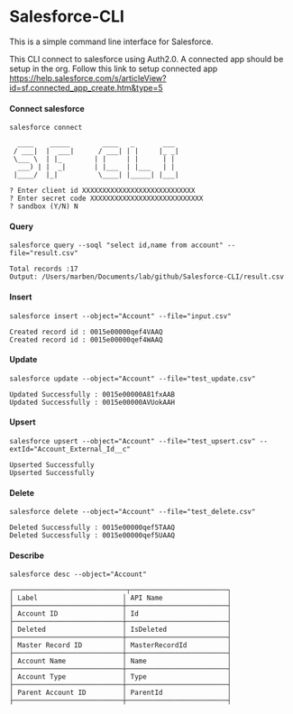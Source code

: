 # Salesforce-CLI

This is a simple command line interface for Salesforce.

This CLI connect to salesforce using Auth2.0. A connected app should be setup in the org. Follow this link to setup connected app https://help.salesforce.com/s/articleView?id=sf.connected_app_create.htm&type=5

#### Connect salesforce

```
salesforce connect
```

```
  ____    _____        ____   _       ___
 / ___|  |  ___|      / ___| | |     |_ _|
 \___ \  | |_        | |     | |      | |
  ___) | |  _|       | |___  | |___   | |
 |____/  |_|          \____| |_____| |___|

? Enter client id XXXXXXXXXXXXXXXXXXXXXXXXXXXX
? Enter secret code XXXXXXXXXXXXXXXXXXXXXXXXXXXX
? sandbox (Y/N) N
```

#### Query

```
salesforce query --soql "select id,name from account" --file="result.csv"
```

```
Total records :17
Output: /Users/marben/Documents/lab/github/Salesforce-CLI/result.csv
```

#### Insert

```
salesforce insert --object="Account" --file="input.csv"
```

```
Created record id : 0015e00000qef4VAAQ
Created record id : 0015e00000qef4WAAQ
```

#### Update

```
salesforce update --object="Account" --file="test_update.csv"
```

```
Updated Successfully : 0015e00000A81fxAAB
Updated Successfully : 0015e00000AVUokAAH
```

#### Upsert

```
salesforce upsert --object="Account" --file="test_upsert.csv" --extId="Account_External_Id__c"
```

```
Upserted Successfully
Upserted Successfully
```

#### Delete

```
salesforce delete --object="Account" --file="test_delete.csv"
```

```
Deleted Successfully : 0015e00000qef5TAAQ
Deleted Successfully : 0015e00000qef5UAAQ
```

#### Describe

```
salesforce desc --object="Account"
```

```
┌────────────────────────────┬────────────────────────┐
│ Label                     │ API Name                │
├───────────────────────────┼─────────────────────────┤
│ Account ID                │ Id                      │
├───────────────────────────┼─────────────────────────┤
│ Deleted                   │ IsDeleted               │
├───────────────────────────┼─────────────────────────┤
│ Master Record ID          │ MasterRecordId          │
├───────────────────────────┼─────────────────────────┤
│ Account Name              │ Name                    │
├───────────────────────────┼─────────────────────────┤
│ Account Type              │ Type                    │
├───────────────────────────┼─────────────────────────┤
│ Parent Account ID         │ ParentId                │
├───────────────────────────┼─────────────────────────┤
```
